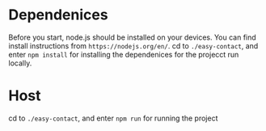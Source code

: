 # Dependenices

Before you start, node.js should be installed on your devices. You can find install instructions from `https://nodejs.org/en/`.
cd to `./easy-contact`, and enter `npm install` for installing the dependenices for the projecct run locally.

# Host

cd to `./easy-contact`, and enter `npm run` for running the project